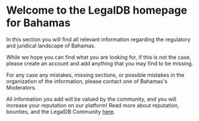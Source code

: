 <!-- TITLE: Bahamas -->
<!-- SUBTITLE: Welcome to the legalDB home of Bahamas -->

# Welcome to the LegalDB homepage for Bahamas

In this section you will find all relevant information regarding the regulatory and juridical landscape of Bahamas.

While we hope you can find what you are looking for, if this is not the case, please create an account and add anything that you may find to be missing.

For any case any mistakes, missing sections, or possible mistakes in the organization of the information, please contact one of Bahamas's Moderators.

All information you add will be valued by the community, and you will increase your reputation on our platform! Read more about reputation, bounties, and the LegalDB Community [here](http://legaldb.herokuapp.com/legaldb/community).
